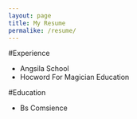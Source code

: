 ```yaml
---
layout: page
title: My Resume
permalike: /resume/
---
```

#Experience
- Angsila School
- Hocword For Magician Education

#Education
- Bs Comsience
